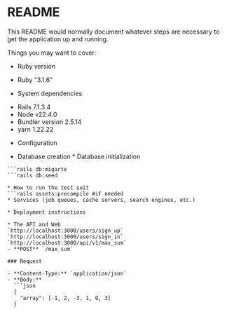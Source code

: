 # README

This README would normally document whatever steps are necessary to get the
application up and running.

Things you may want to cover:

* Ruby version
- Ruby "3.1.6"

* System dependencies
- Rails 7.1.3.4
- Node v22.4.0
- Bundler version 2.5.14
- yarn 1.22.22

* Configuration

* Database creation * Database initialization

```rails db:create
```rails db:migarte
```rails db:seed

* How to run the test suit
```rails assets:precompile #if needed
* Services (job queues, cache servers, search engines, etc.)

* Deployment instructions

* The API and Web
`http://localhost:3000/users/sign_up`
`http://localhost:3000/users/sign_in`
`http://localhost:3000/api/v1/max_sum`
- **POST** `/max_sum`

### Request

- **Content-Type:** `application/json`
- **Body:**
  ```json
  {
    "array": [-1, 2, -3, 1, 0, 3]
  }